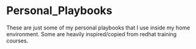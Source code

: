 # Personal_Playbooks

These are just some of my personal playbooks that I use inside my home environment. Some are heavily inspired/copied from redhat training courses.
